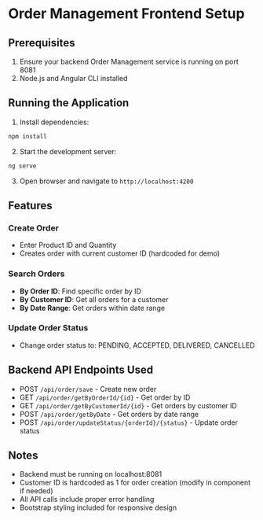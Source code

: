 # Order Management Frontend Setup

## Prerequisites
1. Ensure your backend Order Management service is running on port 8081
2. Node.js and Angular CLI installed

## Running the Application

1. Install dependencies:
```bash
npm install
```

2. Start the development server:
```bash
ng serve
```

3. Open browser and navigate to `http://localhost:4200`

## Features

### Create Order
- Enter Product ID and Quantity
- Creates order with current customer ID (hardcoded for demo)

### Search Orders
- **By Order ID**: Find specific order by ID
- **By Customer ID**: Get all orders for a customer
- **By Date Range**: Get orders within date range

### Update Order Status
- Change order status to: PENDING, ACCEPTED, DELIVERED, CANCELLED

## Backend API Endpoints Used
- POST `/api/order/save` - Create new order
- GET `/api/order/getByOrderId/{id}` - Get order by ID
- GET `/api/order/getByCustomerId/{id}` - Get orders by customer ID
- POST `/api/order/getByDate` - Get orders by date range
- POST `/api/order/updateStatus/{orderId}/{status}` - Update order status

## Notes
- Backend must be running on localhost:8081
- Customer ID is hardcoded as 1 for order creation (modify in component if needed)
- All API calls include proper error handling
- Bootstrap styling included for responsive design